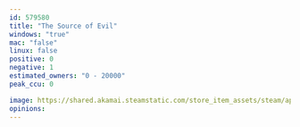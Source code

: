 ```yaml
---
id: 579580
title: "The Source of Evil"
windows: "true"
mac: "false"
linux: false
positive: 0
negative: 1
estimated_owners: "0 - 20000"
peak_ccu: 0

image: https://shared.akamai.steamstatic.com/store_item_assets/steam/apps/579580/header.jpg?t=1488960481
opinions:
---
```

